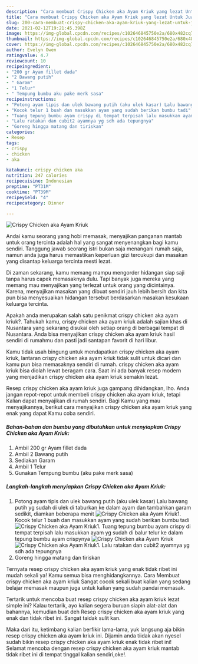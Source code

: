 ```yaml
---
description: "Cara membuat Crispy Chicken aka Ayam Kriuk yang lezat Untuk Jualan"
title: "Cara membuat Crispy Chicken aka Ayam Kriuk yang lezat Untuk Jualan"
slug: 200-cara-membuat-crispy-chicken-aka-ayam-kriuk-yang-lezat-untuk-jualan
date: 2021-02-12T19:21:45.398Z
image: https://img-global.cpcdn.com/recipes/c102646845750e2a/680x482cq70/crispy-chicken-aka-ayam-kriuk-foto-resep-utama.jpg
thumbnail: https://img-global.cpcdn.com/recipes/c102646845750e2a/680x482cq70/crispy-chicken-aka-ayam-kriuk-foto-resep-utama.jpg
cover: https://img-global.cpcdn.com/recipes/c102646845750e2a/680x482cq70/crispy-chicken-aka-ayam-kriuk-foto-resep-utama.jpg
author: Evelyn Owen
ratingvalue: 4.7
reviewcount: 10
recipeingredient:
- "200 gr Ayam fillet dada"
- "2 Bawang putih"
- " Garam"
- "1 Telur"
- " Tempung bumbu aku pake merk sasa"
recipeinstructions:
- "Potong ayam tipis dan ulek bawang putih (aku ulek kasar) Lalu bawang putih yg sudah di ulek di taburkan ke dalam ayam dan tambahkan garam sedikit, diamkan beberapa menit"
- "Kocok telur 1 buah dan masukkan ayam yang sudah berikan bumbu tadi"
- "Tuang tepung bumbu ayam crispy di tempat terpisah lalu masukkan ayam yg sudah di balur telur ke dalam tepung bumbu ayam crispynya"
- "Lalu ratakan dan cubit2 ayamnya yg sdh ada tepungnya"
- "Goreng hingga matang dan tiriskan"
categories:
- Resep
tags:
- crispy
- chicken
- aka

katakunci: crispy chicken aka 
nutrition: 247 calories
recipecuisine: Indonesian
preptime: "PT31M"
cooktime: "PT39M"
recipeyield: "4"
recipecategory: Dinner

---
```



![Crispy Chicken aka Ayam Kriuk](https://img-global.cpcdn.com/recipes/c102646845750e2a/680x482cq70/crispy-chicken-aka-ayam-kriuk-foto-resep-utama.jpg)

Andai kamu seorang yang hobi memasak, menyajikan panganan mantab untuk orang tercinta adalah hal yang sangat menyenangkan bagi kamu sendiri. Tanggung jawab seorang istri bukan saja menangani rumah saja, namun anda juga harus memastikan keperluan gizi tercukupi dan masakan yang disantap keluarga tercinta mesti lezat.

Di zaman  sekarang, kamu memang mampu mengorder hidangan siap saji tanpa harus capek memasaknya dulu. Tapi banyak juga mereka yang memang mau menyajikan yang terlezat untuk orang yang dicintainya. Karena, menyajikan masakan yang dibuat sendiri jauh lebih bersih dan kita pun bisa menyesuaikan hidangan tersebut berdasarkan masakan kesukaan keluarga tercinta. 



Apakah anda merupakan salah satu penikmat crispy chicken aka ayam kriuk?. Tahukah kamu, crispy chicken aka ayam kriuk adalah sajian khas di Nusantara yang sekarang disukai oleh setiap orang di berbagai tempat di Nusantara. Anda bisa menyajikan crispy chicken aka ayam kriuk hasil sendiri di rumahmu dan pasti jadi santapan favorit di hari libur.

Kamu tidak usah bingung untuk mendapatkan crispy chicken aka ayam kriuk, lantaran crispy chicken aka ayam kriuk tidak sulit untuk dicari dan kamu pun bisa memasaknya sendiri di rumah. crispy chicken aka ayam kriuk bisa diolah lewat beragam cara. Saat ini ada banyak resep modern yang menjadikan crispy chicken aka ayam kriuk semakin lezat.

Resep crispy chicken aka ayam kriuk juga gampang dihidangkan, lho. Anda jangan repot-repot untuk membeli crispy chicken aka ayam kriuk, tetapi Kalian dapat menyajikan di rumah sendiri. Bagi Kamu yang mau menyajikannya, berikut cara menyajikan crispy chicken aka ayam kriuk yang enak yang dapat Kamu coba sendiri.

<!--inarticleads1-->

##### Bahan-bahan dan bumbu yang dibutuhkan untuk menyiapkan Crispy Chicken aka Ayam Kriuk:

1. Ambil 200 gr Ayam fillet dada
1. Ambil 2 Bawang putih
1. Sediakan  Garam
1. Ambil 1 Telur
1. Gunakan  Tempung bumbu (aku pake merk sasa)




<!--inarticleads2-->

##### Langkah-langkah menyiapkan Crispy Chicken aka Ayam Kriuk:

1. Potong ayam tipis dan ulek bawang putih (aku ulek kasar) Lalu bawang putih yg sudah di ulek di taburkan ke dalam ayam dan tambahkan garam sedikit, diamkan beberapa menit
<img src="https://img-global.cpcdn.com/steps/be82f08f70668232/160x128cq70/crispy-chicken-aka-ayam-kriuk-langkah-memasak-1-foto.jpg" alt="Crispy Chicken aka Ayam Kriuk">1. Kocok telur 1 buah dan masukkan ayam yang sudah berikan bumbu tadi
<img src="https://img-global.cpcdn.com/steps/86be88753c05332b/160x128cq70/crispy-chicken-aka-ayam-kriuk-langkah-memasak-2-foto.jpg" alt="Crispy Chicken aka Ayam Kriuk">1. Tuang tepung bumbu ayam crispy di tempat terpisah lalu masukkan ayam yg sudah di balur telur ke dalam tepung bumbu ayam crispynya
<img src="https://img-global.cpcdn.com/steps/2e618a7ff6e5d403/160x128cq70/crispy-chicken-aka-ayam-kriuk-langkah-memasak-3-foto.jpg" alt="Crispy Chicken aka Ayam Kriuk"><img src="https://img-global.cpcdn.com/steps/42f8d5c36f95eb61/160x128cq70/crispy-chicken-aka-ayam-kriuk-langkah-memasak-3-foto.jpg" alt="Crispy Chicken aka Ayam Kriuk">1. Lalu ratakan dan cubit2 ayamnya yg sdh ada tepungnya
1. Goreng hingga matang dan tiriskan




Ternyata resep crispy chicken aka ayam kriuk yang enak tidak ribet ini mudah sekali ya! Kamu semua bisa menghidangkannya. Cara Membuat crispy chicken aka ayam kriuk Sangat cocok sekali buat kalian yang sedang belajar memasak maupun juga untuk kalian yang sudah pandai memasak.

Tertarik untuk mencoba buat resep crispy chicken aka ayam kriuk lezat simple ini? Kalau tertarik, ayo kalian segera buruan siapin alat-alat dan bahannya, kemudian buat deh Resep crispy chicken aka ayam kriuk yang enak dan tidak ribet ini. Sangat taidak sulit kan. 

Maka dari itu, ketimbang kalian berfikir lama-lama, yuk langsung aja bikin resep crispy chicken aka ayam kriuk ini. Dijamin anda tiidak akan nyesel sudah bikin resep crispy chicken aka ayam kriuk enak tidak ribet ini! Selamat mencoba dengan resep crispy chicken aka ayam kriuk mantab tidak ribet ini di tempat tinggal kalian sendiri,oke!.

